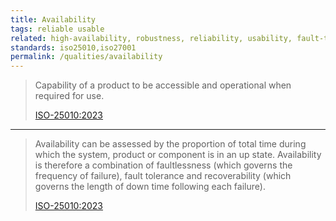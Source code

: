 ```yaml
---
title: Availability
tags: reliable usable
related: high-availability, robustness, reliability, usability, fault-tolerance, recoverability, dependability, faultlessness, recovery-time
standards: iso25010,iso27001
permalink: /qualities/availability
---
```




>Capability of a product to be accessible and operational when required for use.
>
>[ISO-25010:2023](/references/#iso-25010-2023)

<hr class="with-no-margin"/>

>Availability can be assessed by the proportion of total time during which the system, product or component is in an up state. 
>Availability is therefore a combination of faultlessness (which governs the frequency of failure), fault tolerance and recoverability (which governs the length of down time following each failure).
>
>[ISO-25010:2023](/references/#iso-25010-2023)

